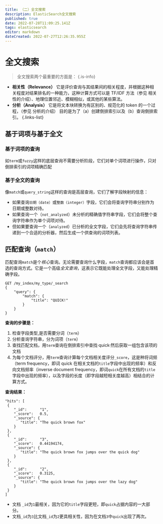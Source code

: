 ```yaml
---
title: （二）全文搜索
description: ElasticSearch全文搜索
published: true
date: 2022-07-28T11:09:25.141Z
tags: elasticsearch
editor: markdown
dateCreated: 2022-07-27T12:26:35.955Z
---
```


# 全文搜索
> 全文搜索两个最重要的方面是：
{.is-info}
- **相关性（Relevance）**
它是评价查询与其结果间的相关程度，并根据这种相关程度对结果排名的一种能力，这种计算方式可以是 TF/IDF 方法（参见 相关性的介绍）、地理位置邻近、模糊相似，或其他的某些算法。
- **分析（Analysis）**
它是将文本块转换为有区别的、规范化的 token 的一个过程，（参见 分析的介绍） 目的是为了（a）创建倒排索引以及（b）查询倒排索引。
{.links-list}

## 基于词项与基于全文

### 基于词项的查询
如`term`或`fuzzy`这样的底层查询不需要分析阶段，它们对单个词项进行操作，只对倒排索引的词项精确匹配

### 基于全文的查询
像`match`或`query_string`这样的查询是高层查询，它们了解字段映射的信息：

- 如果查询`日期（date）`或`整数（integer）`字段，它们会将查询字符串分别作为日期或整数对待。
- 如果查询一个（`not_analyzed`）未分析的精确值字符串字段，它们会将整个查询字符串作为单个词项对待。
- 但如果要查询一个（`analyzed`）已分析的全文字段，它们会先将查询字符串传递到一个合适的分析器，然后生成一个供查询的词项列表。

## 匹配查询（`match`）
匹配查询`match`是个*核心*查询。无论需要查询什么字段，`match`查询都应该会是首选的查询方式。它是一个高级*全文查询*，这表示它既能处理全文字段，又能处理精确字段。
```
GET /my_index/my_type/_search
{
    "query": {
        "match": {
            "title": "QUICK!"
        }
    }
}
```
**查询的步骤是：**
1. 检查字段类型,是否需要分词（`term`）
2. 分析查询字符串，分为词项（`term`）
3. 查找匹配文档，用`term`查询在倒排索引中查找·quick·然后获取一组包含该项的文档
4. 为每个文档评分，用`term`查询计算每个文档相关度评分`_score`，这是种将词频（term frequency，即词 quick 在相关文档的`title`字段中出现的频率）和反向文档频率（inverse document frequency，即词`quick`在所有文档的`title`字段中出现的频率），以及字段的长度（即字段越短相关度越高）相结合的计算方式。

**查询结果：**
```
"hits": [
 {
    "_id":      "1",
    "_score":   0.5, 
    "_source": {
       "title": "The quick brown fox"
    }
 },
 {
    "_id":      "3",
    "_score":   0.44194174, 
    "_source": {
       "title": "The quick brown fox jumps over the quick dog"
    }
 },
 {
    "_id":      "2",
    "_score":   0.3125, 
    "_source": {
       "title": "The quick brown fox jumps over the lazy dog"
    }
 }
]
```
	
- 文档 `_id`为`1`最相关，因为它的`title`字段更短，即`quick`占据内容的一大部分。
- 文档`_id`为`3`比文档`_id`为`2`更具相关性，因为在文档`3`中`quick`出现了两次。
